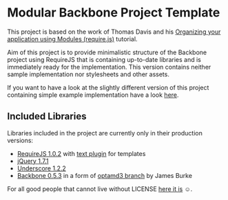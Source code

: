 Modular Backbone Project Template
=================================

This project is based on the work of Thomas Davis and his
[Organizing your application using Modules (require.js)](http://backbonetutorials.com/organizing-backbone-using-modules/) tutorial.

Aim of this project is to provide minimalistic structure of the Backbone project using RequireJS that is containing up-to-date libraries and
is immediately ready for the implementation. This version contains neither sample implementation nor stylesheets and other assets.

If you want to have a look at the slightly different version of this project containing simple example implementation
have a look [here](https://github.com/dzejkej/backbonetutorials/tree/gh-pages/examples/modular-backbone-updated).

Included Libraries
------------------

Libraries included in the project are currently only in their production versions:

* [RequireJS 1.0.2](http://requirejs.org/) with [text plugin](http://requirejs.org/docs/download.html#text) for templates
* [jQuery 1.7.1](http://jquery.com/)
* [Underscore 1.2.2](http://documentcloud.github.com/underscore/)
* [Backbone 0.5.3](http://documentcloud.github.com/backbone/) in a form of [optamd3 branch](https://github.com/jrburke/backbone/tree/optamd3) by James Burke


For all good people that cannot live without LICENSE [here it is](http://sam.zoy.org/wtfpl/COPYING) ☺.